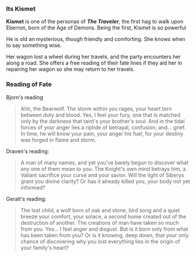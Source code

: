 ### Its Kismet
**Kismet** is one of the personas of ***The Traveler***, the first hag to walk upon Eberron, born of the Age of Demons. Being the first, Kismet is so powerful

He is old an mysterious, though friendly and comforting. She knows when to say something wise.

Her wagon lost a wheel during her travels, and the party encounters her along a road. She offers a free reading of their fate lines if they aid her in repairing her wagon so she may return to her travels.

### Reading of Fate

Bjorn's reading
>  Ahh, the Bearwolf. The storm within you rages, your heart torn between duty and blood. Yes, I feel your fury, one that is matched only by the darkness that taint's your brother's soul. And in the tidal forces of your anger lies a riptide of betrayal, confusion, and... grief. In time, he will know your pain, your anger his fuel, for your destiny was forged in flame and storm.

Draven's reading:
> A man of many names, and yet you've barely begun to discover what any one of them mean to you. The Knight's own mind betrays him, a Valiant sacrifice your curse and your savior. Will the light of Siberys grant you divine clarity? Or has it already killed you, your body not yet informed?

Geralt's reading:
> The lost child, a wolf born of oak and stone, bird song and a quiet breeze your comfort, your solace, a second home created out of the destruction of another. The creations of man have taken so much from you. Yes... I feel anger and disgust. But is it born only from what has been taken from you? Or is it knowing, deep down, that your only chance of discovering why you lost everything lies in the origin of your family's heart?